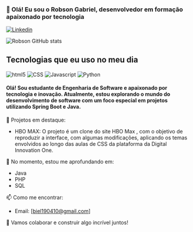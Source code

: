 ### 👋 Olá! Eu sou o Robson Gabriel, desenvolvedor em formação apaixonado por tecnologia

[![Linkedin](https://img.shields.io/badge/LinkedIn-0077B5?style=for-the-badge&logo=linkedin&logoColor=white)](www.linkedin.com/in/robson-gabriel-b8a200226)

![Robson GitHub stats](https://github-readme-stats.vercel.app/api?username=Cyber-L4b&show_icons=true&theme=dracula)

## Tecnologias que eu uso no meu dia

<div style="display: inline-block">
  <img align="center" src="https://img.shields.io/badge/HTML5-E34F26?style=for-the-badge&logo=html5&logoColor=white" alt="html5">
  <img align="center" src="https://img.shields.io/badge/CSS3-1572B6?style=for-the-badge&logo=css3&logoColor=white" alt="CSS">
  <img align="center" src="https://img.shields.io/badge/JavaScript-F7DF1E?style=for-the-badge&logo=javascript&logoColor=black" alt="Javascript">
  <img align="center" src="https://img.shields.io/badge/Python-3776AB?style=for-the-badge&logo=python&logoColor=white" alt="Python">
</div>

#### Olá! Sou estudante de Engenharia de Software e apaixonado por tecnologia e inovação. Atualmente, estou explorando o mundo do desenvolvimento de software com um foco especial em projetos utilizando Spring Boot e Java.

🔭 Projetos em destaque:

- HBO MAX: O projeto é um clone do site HBO Max , com o objetivo de reproduzir a interface, com algumas modificações, aplicando os temas envolvidos ao longo das aulas de CSS da plataforma da Digital Innovation One.


🌱 No momento, estou me aprofundando em:

- Java
- PHP
- SQL

📫 Como me encontrar:

- Email: [biel190410@gmail.com]


💬 Vamos colaborar e construir algo incrível juntos!

